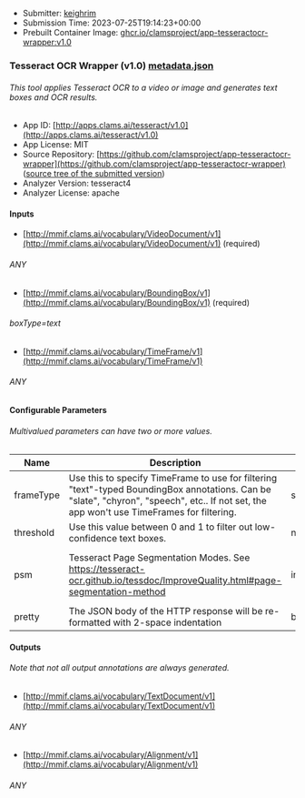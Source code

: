 
* Submitter: [keighrim](https://github.com/keighrim)
* Submission Time: 2023-07-25T19:14:23+00:00
* Prebuilt Container Image: [ghcr.io/clamsproject/app-tesseractocr-wrapper:v1.0](https://github.com/clamsproject/app-tesseractocr-wrapper/pkgs/container/app-tesseractocr-wrapper/v1.0)


### Tesseract OCR Wrapper (v1.0) [metadata.json](metadata.json)
###### This tool applies Tesseract OCR to a video or image and generates text boxes and OCR results.

* App ID: [http://apps.clams.ai/tesseract/v1.0](http://apps.clams.ai/tesseract/v1.0)
* App License: MIT
* Source Repository: [https://github.com/clamsproject/app-tesseractocr-wrapper](https://github.com/clamsproject/app-tesseractocr-wrapper) ([source tree of the submitted version](https://github.com/clamsproject/app-tesseractocr-wrapper/tree/v1.0))
* Analyzer Version: tesseract4
* Analyzer License: apache


#### Inputs
* [http://mmif.clams.ai/vocabulary/VideoDocument/v1](http://mmif.clams.ai/vocabulary/VideoDocument/v1) (required)
###### ANY
* [http://mmif.clams.ai/vocabulary/BoundingBox/v1](http://mmif.clams.ai/vocabulary/BoundingBox/v1) (required)
###### boxType=text
* [http://mmif.clams.ai/vocabulary/TimeFrame/v1](http://mmif.clams.ai/vocabulary/TimeFrame/v1) 
###### ANY


#### Configurable Parameters
###### Multivalued parameters can have two or more values.

|Name|Description|Type|Multivalued|Choices|
|----|-----------|----|-----------|-------|
|frameType|Use this to specify TimeFrame to use for filtering "text"-typed BoundingBox annotations. Can be "slate", "chyron", "speech", etc.. If not set, the app won't use TimeFrames for filtering.|string|True||
|threshold|Use this value between 0 and 1 to filter out low-confidence text boxes.|number|False||
|psm|Tesseract Page Segmentation Modes. See https://tesseract-ocr.github.io/tessdoc/ImproveQuality.html#page-segmentation-method|integer|False|**_`0`_**, `1`, `2`, `3`, `4`, `5`, `6`, `7`, `8`, `9`, `10`, `11`, `12`, `13`|
|pretty|The JSON body of the HTTP response will be re-formatted with 2-space indentation|boolean|False|**_`false`_**, `true`|


#### Outputs
###### Note that not all output annotations are always generated.
* [http://mmif.clams.ai/vocabulary/TextDocument/v1](http://mmif.clams.ai/vocabulary/TextDocument/v1) 
###### ANY
* [http://mmif.clams.ai/vocabulary/Alignment/v1](http://mmif.clams.ai/vocabulary/Alignment/v1) 
###### ANY
